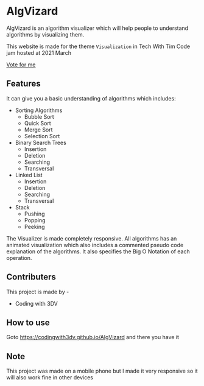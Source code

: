 # AlgVizard
AlgVizard is an algorithm visualizer which will help
people to understand algorithms by visualizing them. 

This website is made for the theme `Visualization` in Tech With Tim Code jam hosted at 2021 March

[Vote for me](https://twtcodejam.net/timathon/team/654/)

## Features
It can give you a basic understanding of algorithms
which includes:

* Sorting Algorithms
  * Bubble Sort
  * Quick Sort
  * Merge Sort
  * Selection Sort
* Binary Search Trees
  * Insertion
  * Deletion
  * Searching
  * Transversal
* Linked List
  * Insertion
  * Deletion
  * Searching
  * Transversal
* Stack
  * Pushing
  * Popping
  * Peeking

The Visualizer is made completely responsive. 
All algorithms has an animated visualization which also includes a commented pseudo code explanation of the algorithms. It also specifies the Big O Notation of each operation.

## Contributers
This project is made by - 
* Coding with 3DV

## How to use
Goto https://codingwith3dv.github.io/AlgVizard and there you have it

## Note
This project was made on a mobile phone but I made it 
very responsive so it will also work fine in other devices